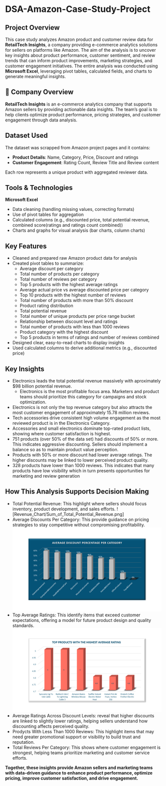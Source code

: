 # DSA-Amazon-Case-Study-Project
## Project Overview
This case study analyzes Amazon product and customer review data for **RetailTech Insights**, a company providing e-commerce analytics solutions for sellers on platforms like Amazon. The aim of the analysis is to uncover key insights about product performance, customer sentiment, and review trends that can inform product improvements, marketing strategies, and customer engagement initiatives. The entire analysis was conducted using **Microsoft Excel**, leveraging pivot tables, calculated fields, and charts to generate meaningful insights.
## 📝 Company Overview
**RetailTech Insights** is an e-commerce analytics company that supports Amazon sellers by providing actionable data insights. The team’s goal is to help clients optimize product performance, pricing strategies, and customer engagement through data analysis.
## Dataset Used
The dataset was scrapped from Amazon project pages and it contains:
- **Product Details**: Name, Category, Price, Discount and ratings
- **Customer Engagement**: Rating Count, Review Title and Review content

Each row represents a unique product with aggregated reviewer data.
## Tools & Technologies
 **Microsoft Excel**
  - Data cleaning (handling missing values, correcting formats)
  - Use of pivot tables for aggregation
  - Calculated columns (e.g., discounted price, total potential revenue, combined score(ratings and ratings count combined))
  - Charts and graphs for visual analysis (bar charts, column charts)
## Key Features
- Cleaned and prepared raw Amazon product data for analysis
- Created pivot tables to summarize:
  - Average discount per category
  - Total number of products per category
  - Total number of reviews per category
  - Top 5 products with the highest average ratings
  - Average actual price vs average discounted price per category
  - Top 10 products with the highest number of reviews
  - Total number of products with more than 50% discount
  - Product rating distribution
  - Total potential revenue
  - Total number of unique products per price range bucket
  - Relationship between discount level and ratings
  - Total number of products with less than 1000 reviews
  - Product category with the highest discount
  - Top 5 products in terms of ratings and number of reviews combined
- Designed clear, easy-to-read charts to display insights
- Used calculated columns to derive additional metrics (e.g., discounted price)
## Key Insights
- Electronics leads the total potential revenue massively with aproximately $98 billion potential revenue.
  - Electronics is the most profitable focus area. Marketers and product teams should prioritize this category for campaigns and stock optimization.
- Electronics is not only the top revenue category but also attracts the most customer engagement of approximately 15.78 million reviews.
- Tech accessories drive consistent high volume engagement as the most reviewed product is in the Electronics Category.
- Accessories and small electronics dominate top-rated product lists, showing where customer satisfaction is highest.
- 751 products (over 50% of the data set) had discounts of 50% or more. This indicates aggressive discounting. Sellers should implement a balance so as to maintain product value perception.
 - Products with 50% or more discount had lower average ratings. The higher discounts may be linked to lower perceived product quality.
- 328 products have lower than 1000 reviews. This indicates that many products have low visibility which in turn presents opportunities for marketing and review generation

## How This Analysis Supports Decision Making
- Total Potential Revenue: This highlight where sellers should focus inventory, product development, and sales efforts.
  ![Revenue_Chart/Sum_of_Total_Potential_Revenue.png]
- Average Discounts Per Category: This provide guidance on pricing strategies to stay competitive without compromising profitability.
  ![Average Discount per Category](Average_Discount_per_Category.png)
- Top Average Ratings: This identify items that exceed customer expectations, offering a model for future product design and quality standards.
  ![Products With Highest Average Ratings](Products_With_Highest_Average_Ratings.png)
- Average Ratings Across Discount Levels: reveal that higher discounts are linked to slightly lower ratings, helping sellers understand how discounting affects perceived quality.
- Prodycts With Less Than 1000 Reviews: This highlight items that may need greater promotional support or visibility to build trust and reputation.
- Total Reviews Per Category: This shows where customer engagement is strongest, helping teams prioritize marketing and customer service efforts.
  
**Together, these insights provide Amazon sellers and marketing teams with data-driven guidance to enhance product performance, optimize pricing, improve customer satisfaction, and drive engagement.**
